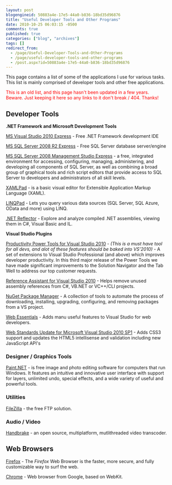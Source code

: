 ```yaml
---
layout: post
blogengineid: 50883a4e-17e5-44a0-b836-18bd35d96876
title: "Useful Developer Tools and Other Programs"
date: 2010-10-25 06:03:15 -0500
comments: true
published: true
categories: ["blog", "archives"]
tags: []
redirect_from: 
  - /page/Useful-Developer-Tools-and-Other-Programs
  - /page/useful-developer-tools-and-other-programs
  - /post.aspx?id=50883a4e-17e5-44a0-b836-18bd35d96876
---
```

<!-- more -->

This page contains a list of some of the applications I use for various tasks. This list is mainly comprised of developer tools and other free applications.

<span style="color: #ff0000;">This is an old list, and this page hasn't been updated in a few years. Beware. Just keeping it here so any links to it don't break / 404. Thanks!</span>
<h2>Developer Tools</h2>

**.NET Framework and Microsoft Development Tools**

<a href="http://www.microsoft.com/express/Downloads/#Visual_Studio_2010_Express_Downloads">MS Visual Studio 2010 Express</a> - Free .NET Framework development IDE

<a href="http://www.microsoft.com/express/Downloads/#SQL_Server_2008_R2_Express_Downloads">MS SQL Server 2008 R2 Express</a> - Free SQL Server database server/engine

<a href="http://www.microsoft.com/downloads/en/details.aspx?FamilyID=08e52ac2-1d62-45f6-9a4a-4b76a8564a2b">MS SQL Server 2008 Management Studio Express</a> -  a free, integrated environment for accessing, configuring, managing, administering, and developing all components of SQL Server, as well as combining a broad group of graphical tools and rich script editors that provide access to SQL Server to developers and administrators of all skill levels.

<a href="http://msdn.microsoft.com/en-us/library/ms742398%28VS.90%29.aspx">XAMLPad</a> - is a basic visual editor for Extensible Application Markup Language (XAML).

<a href="http://www.linqpad.net/">LINQPad</a> - Lets you query various data sources (SQL Server, SQL Azure, OData and more) using LINQ.

<a href="http://www.red-gate.com/products/reflector/">.NET Reflector</a> - Explore and analyze compiled .NET assemblies, viewing them in C#, Visual Basic and IL.

**Visual Studio Plugins**

<a title="Productivity Power Tools for Visual Studio 2010" href="http://visualstudiogallery.msdn.microsoft.com/en-us/d0d33361-18e2-46c0-8ff2-4adea1e34fef">Productivity Power Tools for Visual Studio 2010</a> - <em>(This is a must have tool for all devs, and alot of these features should be baked into VS'2010)</em> - A set of extensions to Visual Studio Professional (and above) which improves developer productivity. In this third major release of the Power Tools we have made significant improvements to the Solution Navigator and the Tab Well to address our top customer requests.

<a href="http://visualstudiogallery.msdn.microsoft.com/fc504cc6-5808-4da8-ae86-8d3f9ed81606">Reference Assistant for Visual Studio 2010</a> - Helps remove unused assembly references from C#, VB.NET or VC++/CLI projects.

<a href="http://visualstudiogallery.msdn.microsoft.com/27077b70-9dad-4c64-adcf-c7cf6bc9970c">NuGet Package Manager</a> - A collection of tools to automate the process of downloading, installing, upgrading, configuring, and removing packages from a VS project.

<a href="http://visualstudiogallery.msdn.microsoft.com/6ed4c78f-a23e-49ad-b5fd-369af0c2107f">Web Essentials</a> - Adds manu useful features to Visual Studio for web developers.

<a href="http://visualstudiogallery.msdn.microsoft.com/a15c3ce9-f58f-42b7-8668-53f6cdc2cd83">Web Standards Update for Microsoft Visual Studio 2010 SP1</a> - Adds CSS3 support and updates the HTML5 intellisense and validation including new JavaScript API's
<h3>Designer / Graphics Tools</h3>

<a href="http://www.getpaint.net/">Paint.NET</a> - is free image and photo editing software for computers that run Windows. It  features an intuitive and innovative user interface with support for layers, unlimited undo, special effects, and a wide variety of useful and powerful tools.
<h3>Utilities</h3>

<a href="http://filezilla-project.org/">FileZilla</a> - the free FTP solution.
<h3>Audio / Video</h3>

<a href="http://handbrake.fr/">Handbrake</a> - an open source, multiplatform, mutlithreaded video transcoder.
<h2>Web Browsers</h2>

<a href="http://getfirefox.com">Firefox</a> - The <em>Firefox</em> Web Browser is the faster, more secure, and fully customizable way to surf the web.

<a href="http://www.google.com/chrome/">Chrome</a> - Web browser from Google, based on WebKit.
